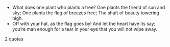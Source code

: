  - What does one plant who plants a tree? One plants the friend of sun and sky; One plants the flag of breezes free; The shaft of beauty towering high.
 - Off with your hat, as the flag goes by! And let the heart have its say; you’re man enough for a tear in your eye that you will not wipe away.

2 quotes